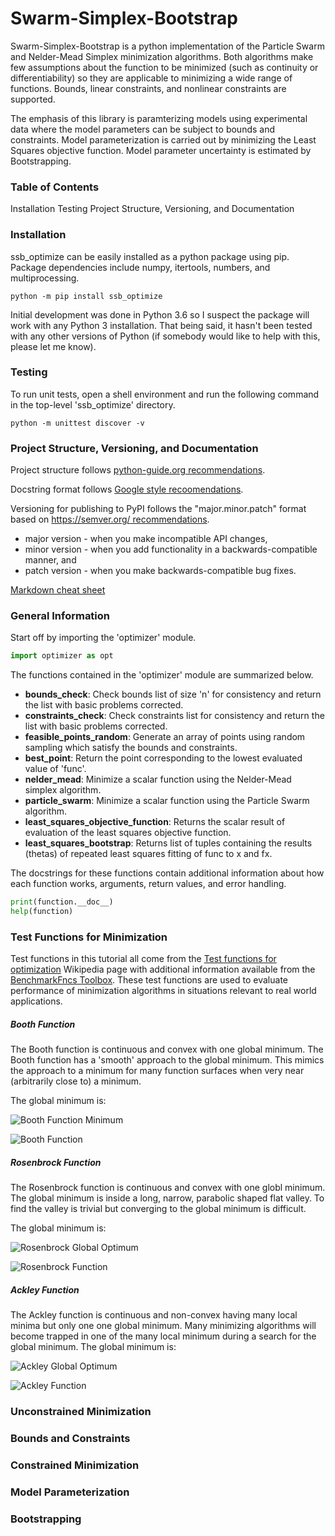 # Swarm-Simplex-Bootstrap
Swarm-Simplex-Bootstrap is a python implementation of the Particle Swarm and Nelder-Mead Simplex minimization algorithms. Both  algorithms make few assumptions about the function to be minimized (such as continuity or differentiability) so they are applicable to minimizing a wide range of functions. Bounds, linear constraints, and nonlinear constraints are supported.

The emphasis of this library is paramterizing models using experimental data where the model parameters can be subject to bounds and constraints. Model parameterization is carried out by minimizing the Least Squares objective function. Model parameter uncertainty is estimated by Bootstrapping.

### Table of Contents
Installation
Testing
Project Structure, Versioning, and Documentation

### Installation
ssb_optimize can be easily installed as a python package using pip. Package dependencies include numpy, itertools, numbers, and multiprocessing.
```console
python -m pip install ssb_optimize
```
Initial development was done in Python 3.6 so I suspect the package will work with any Python 3 installation.  That being said, it hasn't been tested with any other versions of Python (if somebody would like to help with this, please let me know). 


### Testing
To run unit tests, open a shell environment and run the following command in the top-level 'ssb_optimize' directory.
```console
python -m unittest discover -v
```
### Project Structure, Versioning, and Documentation
Project structure follows [python-guide.org recommendations](https://docs.python-guide.org/writing/structure/).  

Docstring format follows [Google style recoomendations](https://sphinxcontrib-napoleon.readthedocs.io/en/latest/example_google.html).  

Versioning for publishing to PyPI follows the "major.minor.patch" format based on [https://semver.org/ recommendations](https://semver.org/).
+ major version - when you make incompatible API changes,
+ minor version - when you add functionality in a backwards-compatible manner, and
+ patch version - when you make backwards-compatible bug fixes.

[Markdown cheat sheet](https://github.com/adam-p/markdown-here/wiki/Markdown-Cheatsheet#code)

### General Information
Start off by importing the 'optimizer' module.   
```python
import optimizer as opt
```
The functions contained in the 'optimizer' module are summarized below.
+ **bounds_check**: Check bounds list of size 'n' for consistency and return the list with basic problems corrected.
+ **constraints_check**: Check constraints list for consistency and return the list with basic problems corrected.
+ **feasible_points_random**: Generate an array of points using random sampling which satisfy the bounds and constraints.
+ **best_point**: Return the point corresponding to the lowest evaluated value of 'func'.
+ **nelder_mead**: Minimize a scalar function using the Nelder-Mead simplex algorithm.
+ **particle_swarm**: Minimize a scalar function using the Particle Swarm algorithm.
+ **least_squares_objective_function**: Returns the scalar result of evaluation of the least squares objective function.
+ **least_squares_bootstrap**: Returns list of tuples containing the results (thetas) of repeated least squares fitting of func to x and fx.

The docstrings for these functions contain additional information about how each function works, arguments, return values, and error handling.
```python
print(function.__doc__)
help(function)
```
### Test Functions for Minimization
Test functions in this tutorial all come from the [Test functions for optimization](https://en.wikipedia.org/wiki/Test_functions_for_optimization) Wikipedia page with additional information available from the [BenchmarkFncs Toolbox](http://benchmarkfcns.xyz/).  These test functions are used to evaluate performance of minimization algorithms in situations relevant to real world applications.
##### Booth Function
The Booth function is continuous and convex with one global minimum. The Booth function has a 'smooth' approach to the global minimum.  This mimics the approach to a minimum for many function surfaces when very near (arbitrarily close to) a minimum.

The global minimum is:

![Booth Function Minimum](https://wikimedia.org/api/rest_v1/media/math/render/svg/08846444f0b442990de2fde559aeb9336564d9eb "Booth Function Minimum")

![Booth Function](https://upload.wikimedia.org/wikipedia/commons/thumb/6/6e/Booth%27s_function.pdf/page1-320px-Booth%27s_function.pdf.jpg "Booth Function")

##### Rosenbrock Function
The Rosenbrock function is continuous and convex with one globl minimum. The global minimum is inside a long, narrow, parabolic shaped flat valley. To find the valley is trivial but converging to the global minimum is difficult.

The global minimum is: 

![Rosenbrock Global Optimum](https://wikimedia.org/api/rest_v1/media/math/render/svg/a70149aee356dd9ee6f42993df754bd28e6a9560 "Rosenbrock Global Optimum")

![Rosenbrock Function](https://upload.wikimedia.org/wikipedia/commons/thumb/7/7e/Rosenbrock%27s_function_in_3D.pdf/page1-320px-Rosenbrock%27s_function_in_3D.pdf.jpg "Rosenbrock Function")

##### Ackley Function
The Ackley function is continuous and non-convex having many local minima but only one one global minimum. Many minimizing algorithms will become trapped in one of the many local minimum during a search for the global minimum. 
The global minimum is:

![Ackley Global Optimum](https://wikimedia.org/api/rest_v1/media/math/render/svg/73eda9d9d0146876d534fe2d9d228990825ec759 "Ackley Global Optimum")

![Ackley Function](https://upload.wikimedia.org/wikipedia/commons/thumb/9/98/Ackley%27s_function.pdf/page1-320px-Ackley%27s_function.pdf.jpg "Ackley Function")


### Unconstrained Minimization

### Bounds and Constraints


### Constrained Minimization


### Model Parameterization


### Bootstrapping
